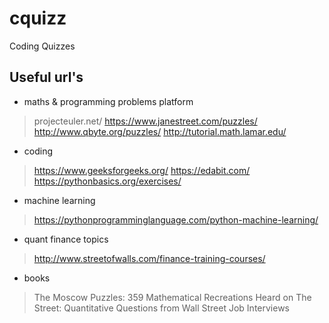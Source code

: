 # cquizz
Coding Quizzes

Useful url's
------------

- maths & programming problems platform
> projecteuler.net/
> https://www.janestreet.com/puzzles/
> http://www.qbyte.org/puzzles/
> http://tutorial.math.lamar.edu/

- coding
> https://www.geeksforgeeks.org/
> https://edabit.com/
> https://pythonbasics.org/exercises/

- machine learning
> https://pythonprogramminglanguage.com/python-machine-learning/

- quant finance topics
> http://www.streetofwalls.com/finance-training-courses/

- books
> The Moscow Puzzles: 359 Mathematical Recreations
> Heard on The Street: Quantitative Questions from Wall Street Job Interviews


